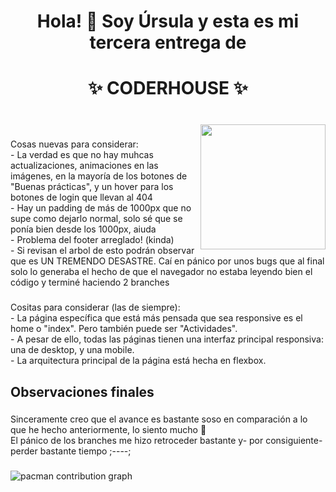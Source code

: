 <h1 align="center">Hola! 👋 Soy Úrsula y esta es mi tercera entrega de</h1>

###

<h1 align="center">✨ CODERHOUSE ✨</h1>

###

<br clear="both">

<img align="right" height="200" src="https://i.pinimg.com/736x/30/f2/3c/30f23c4db8e72dff05acb4fb076cd22d.jpg"  />

###

<p align="left">Cosas nuevas para considerar:<br>- La verdad es que no hay muhcas actualizaciones, animaciones en las imágenes, en la mayoría de los botones de "Buenas prácticas", y un hover para los botones de login que llevan al 404<br>- Hay un padding de más de 1000px que no supe como dejarlo normal, solo sé que se ponía bien desde los 1000px, aiuda<br>- Problema del footer arreglado! (kinda)<br>- Si revisan el arbol de esto podrán observar que es UN TREMENDO DESASTRE. Caí en pánico por unos bugs que al final solo lo generaba el hecho de que el navegador no estaba leyendo bien el código y terminé haciendo 2 branches</p>

###

<p align="left">Cositas para considerar (las de siempre):<br>- La página específica que está más pensada que sea responsive es el home o "index". Pero también puede ser "Actividades".<br>- A pesar de ello, todas las páginas tienen una interfaz principal responsiva: una de desktop, y una mobile.<br>- La arquitectura principal de la página está hecha en flexbox.</p>

###

<p align="left"></p>

###

<h2 align="left">Observaciones finales</h2>

###

<p align="left">Sinceramente creo que el avance es bastante soso en comparación a lo que he hecho anteriormente, lo siento mucho 🙏<br>El pánico de los branches me hizo retroceder bastante y- por consiguiente- perder bastante tiempo ;----;</p>

###

<picture>
  <source media="(prefers-color-scheme: dark)" srcset="https://raw.githubusercontent.com/ursulamaranta/ursulamaranta/output/pacman-contribution-graph-dark.svg">
  <source media="(prefers-color-scheme: light)" srcset="https://raw.githubusercontent.com/ursulamaranta/ursulamaranta/output/pacman-contribution-graph.svg">
  <img alt="pacman contribution graph" src="https://raw.githubusercontent.com/ursulamaranta/ursulamaranta/output/pacman-contribution-graph.svg">
</picture>

###
